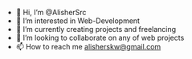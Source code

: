 - 👋 Hi, I’m @AlisherSrc
- 👀 I’m interested in Web-Development 
- 🌱 I’m currently creating projects and freelancing
- 💞️ I’m looking to collaborate on any of web projects
- 📫 How to reach me alisherskw@gmail.com
